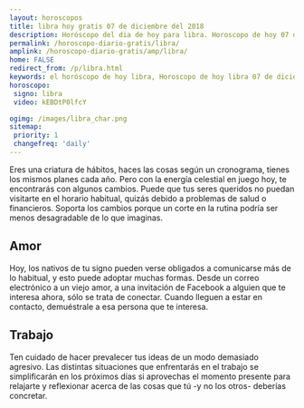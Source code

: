 ```yaml
---
layout: horoscopos
title: libra hoy gratis 07 de diciembre del 2018 
description: Horóscopo del dia de hoy para libra. Horoscopo de hoy 07 de diciembre del 2018. Las predicciones de amor, trabajo, vida personal gratis.
permalink: /horoscopo-diario-gratis/libra/
amplink: /horoscopo-diario-gratis/amp/libra/
home: FALSE
redirect_from: /p/libra.html
keywords: el horóscopo de hoy libra, Horoscopo de hoy libra 07 de diciembre del 2018,horóscopo del día,horoscopo del dia de hoy,horoscopo de hoy,horoscopo de hoy libra,libra hoy,signos zodiacales,horóscopo de hoy,horoscopos de hoy,horoscopo libra hoy,horoscopo de libra de hoy,horóscopo de hoy libra,horoscopos,libra de hoy,los horoscopos de hoy,libra de hoy,libra 07 de diciembre del 2018,signos zodiacales 2018, el horoscopo de hoy
horoscopo:
 signo: libra
 video: kEBDtP0lfcY

ogimg: /images/libra_char.png
sitemap:
 priority: 1
 changefreq: 'daily'
---
```



Eres una criatura de hábitos, haces las cosas según un cronograma, tienes los mismos planes cada año. Pero con la energía celestial en juego hoy, te encontrarás con algunos cambios. Puede que tus seres queridos no puedan visitarte en el horario habitual, quizás debido a problemas de salud o financieros. Soporta los cambios porque un corte en la rutina podría ser menos desagradable de lo que imaginas.

## Amor

Hoy, los nativos de tu signo pueden verse obligados a comunicarse más de lo habitual, y esto puede adoptar muchas formas. Desde un correo electrónico a un viejo amor, a una invitación de Facebook a alguien que te interesa ahora, sólo se trata de conectar. Cuando lleguen a estar en contacto, demuéstrale a esa persona que te interesa.

## Trabajo

Ten cuidado de hacer prevalecer tus ideas de un modo demasiado agresivo. Las distintas situaciones que enfrentarás en el trabajo se simplificarán en los próximos días si aprovechas el momento presente para relajarte y reflexionar acerca de las cosas que tú -y no los otros- deberías concretar.